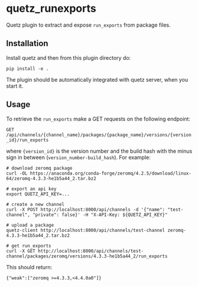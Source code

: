 # quetz_runexports

Quetz plugin to extract and expose `run_exports` from package files. 

## Installation

Install quetz and then from this plugin directory do:

```
pip install -e .
```

The plugin should be automatically integrated with quetz server, when you start it.


## Usage

To retrieve the `run_exports` make a GET requests on the following endpoint:

`GET /api/channels/{channel_name}/packages/{package_name}/versions/{version_id}/run_exports`

where `{version_id}` is the version number and the build hash with the minus sign in between (`version_number-build_hash`). For example:

```
# download zeromq package
curl -OL https://anaconda.org/conda-forge/zeromq/4.2.5/download/linux-64/zeromq-4.3.3-he1b5a44_2.tar.bz2

# export an api key
export QUETZ_API_KEY=...

# create a new channel
curl -X POST http://localhost:8000/api/channels -d '{"name": "test-channel", "private": false}' -H "X-API-Key: ${QUETZ_API_KEY}"

# upload a package
quetz-client http://localhost:8000/api/channels/test-channel zeromq-4.3.3-he1b5a44_2.tar.bz2

# get run_exports
curl -X GET http://localhost:8000/api/channels/test-channel/packages/zeromq/versions/4.3.3-he1b5a44_2/run_exports
```

This should return:

```
{"weak":["zeromq >=4.3.3,<4.4.0a0"]}
```
